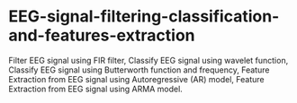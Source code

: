 # EEG-signal-filtering-classification-and-features-extraction
Filter EEG signal using FIR filter,
Classify EEG signal using wavelet function,
Classify EEG signal using Butterworth function and frequency,
Feature Extraction from EEG signal using Autoregressive (AR) model,
Feature Extraction from EEG signal using ARMA model.
